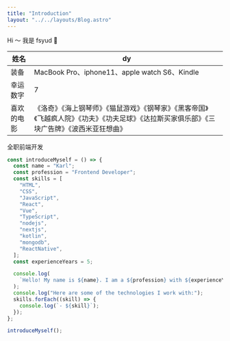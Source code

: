 ```yaml
---
title: "Introduction"
layout: "../../layouts/Blog.astro"
---
```


Hi ～ 我是 fsyud 🧸

| 姓名       | dy                                                                                                                                             |
| ---------- | ---------------------------------------------------------------------------------------------------------------------------------------------- |
| 装备       | MacBook Pro、iphone11、apple watch S6、Kindle                                                                                                  |
| 幸运数字   | 7                                                                                                                                              |
| 喜欢的电影 | 《洛奇》《海上钢琴师》《猫鼠游戏》《钢琴家》《黑客帝国》《飞越疯人院》《功夫》《功夫足球》《达拉斯买家俱乐部》《三块广告牌》《波西米亚狂想曲》 |

全职前端开发

```js
const introduceMyself = () => {
  const name = "Karl";
  const profession = "Frontend Developer";
  const skills = [
    "HTML",
    "CSS",
    "JavaScript",
    "React",
    "Vue",
    "TypeScript",
    "nodejs",
    "nextjs",
    "kotlin",
    "mongodb",
    "ReactNative",
  ];
  const experienceYears = 5;

  console.log(
    `Hello! My name is ${name}. I am a ${profession} with ${experienceYears} years of experience.`
  );
  console.log("Here are some of the technologies I work with:");
  skills.forEach((skill) => {
    console.log(`- ${skill}`);
  });
};

introduceMyself();
```
